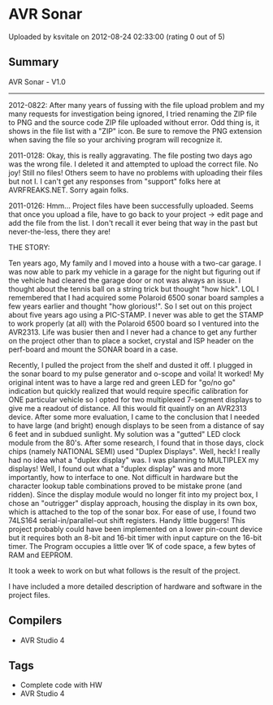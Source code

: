 # AVR Sonar

Uploaded by ksvitale on 2012-08-24 02:33:00 (rating 0 out of 5)

## Summary

AVR Sonar - V1.0  

-----------------  

2012-0822: After many years of fussing with the file upload problem and my many requests for investigation being ignored, I tried renaming the ZIP file to PNG and the source code ZIP file uploaded without error. Odd thing is, it shows in the file list with a "ZIP" icon. Be sure to remove the PNG extension when saving the file so your archiving program will recognize it.


2011-0128: Okay, this is really aggravating. The file posting two days ago was the wrong file. I deleted it and attempted to upload the correct file. No joy! Still no files! Others seem to have no problems with uploading their files but not I. I can't get any responses from "support" folks here at AVRFREAKS.NET. Sorry again folks. 


2011-0126: Hmm... Project files have been successfully uploaded. Seems that once you upload a file, have to go back to your project -> edit page and add the file from the list. I don't recall it ever being that way in the past but never-the-less, there they are!


THE STORY:  

Ten years ago, My family and I moved into a house with a two-car garage. I was now able to park my vehicle in a garage for the night but figuring out if the vehicle had cleared the garage door or not was always an issue. I thought about the tennis ball on a string trick but thought "how hick". LOL I remembered that I had acquired some Polaroid 6500 sonar board samples a few years earlier and thought "how glorious!". So I set out on this project about five years ago using a PIC-STAMP. I never was able to get the STAMP to work properly (at all) with the Polaroid 6500 board so I ventured into the AVR2313. Life was busier then and I never had a chance to get any further on the project other than to place a socket, crystal and ISP header on the perf-board and mount the SONAR board in a case.


Recently, I pulled the project from the shelf and dusted it off. I plugged in the sonar board to my pulse generator and o-scope and voila! It worked! My original intent was to have a large red and green LED for "go/no go" indication but quickly realized that would require specific calibration for ONE particular vehicle so I opted for two multiplexed 7-segment displays to give me a readout of distance. All this would fit quaintly on an AVR2313 device. After some more evaluation, I came to the conclusion that I needed to have large (and bright) enough displays to be seen from a distance of say 6 feet and in subdued sunlight. My solution was a "gutted" LED clock module from the 80's. After some research, I found that in those days, clock chips (namely NATIONAL SEMI) used "Duplex Displays". Well, heck! I really had no idea what a "duplex display" was. I was planning to MULTIPLEX my displays! Well, I found out what a "duplex display" was and more importantly, how to interface to one. Not difficult in hardware but the character lookup table combinations proved to be mistake prone (and ridden). Since the display module would no longer fit into my project box, I chose an "outrigger" display approach, housing the display in its own box, which is attached to the top of the sonar box. For ease of use, I found two 74LS164 serial-in/parallel-out shift registers. Handy little buggers! This project probably could have been implemented on a lower pin-count device but it requires both an 8-bit and 16-bit timer with input capture on the 16-bit timer. The Program occupies a little over 1K of code space, a few bytes of RAM and EEPROM.


It took a week to work on but what follows is the result of the project.


I have included a more detailed description of hardware and software in the project files.

## Compilers

- AVR Studio 4

## Tags

- Complete code with HW
- AVR Studio 4
